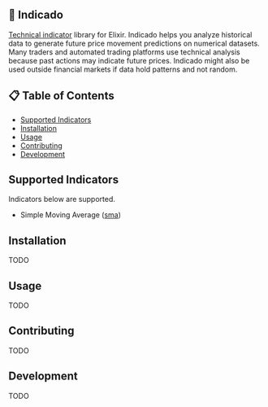 ## :abacus: Indicado

[Technical indicator](https://www.investopedia.com/terms/t/technicalindicator.asp) library for Elixir. Indicado helps you analyze historical data to generate future price movement predictions on numerical datasets. Many traders and automated trading platforms use technical analysis because past actions may indicate future prices. Indicado might also be used outside financial markets if data hold patterns and not random.

## 📋 Table of Contents
- [Supported Indicators](#supported-indicators)
- [Installation](#installation)
- [Usage](#usage)
- [Contributing](#contributing)
- [Development](#development)

## Supported Indicators
Indicators below are supported.
- Simple Moving Average ([sma](https://www.investopedia.com/terms/s/sma.asp))


## Installation

TODO

## Usage

TODO

## Contributing

TODO

## Development

TODO

